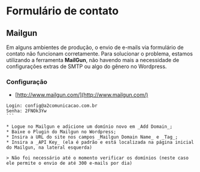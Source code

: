 # Formulário de contato

## Mailgun
Em alguns ambientes de produção, o envio de e-mails via formulário de contato não funcionam corretamente. Para solucionar o problema, estamos utilizando a ferramenta **MailGun**, não havendo mais a necessidade de configurações extras de SMTP ou algo do gênero no Wordpress.

### Configuração


* [http://www.mailgun.com/](http://www.mailgun.com/)

````
Login: config@a2comunicacao.com.br 
Senha: 2FNOk3Yw
```

* Logue no Mailgun e adicione um domínio novo em _Add Domain_;
* Baixe o Plugin do Mailgun no Wordpress;
* Insira a URL do site nos campos _Mailgun Domain Name_ e _Tag_;
* Insira a _API Key_ (ela é padrão e está localizada na página inicial do Mailgun, na lateral esquerda)

> Não foi necessário até o momento verificar os domínios (neste caso ele permite o envio de até 300 e-mails por dia)

